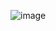 ![image](https://user-images.githubusercontent.com/64089457/178527231-391268ab-4c85-4cfe-8a28-4bd737a7100e.png)
